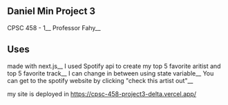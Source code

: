 ## Daniel Min Project 3

CPSC 458 - 1__
Professor Fahy__

## Uses

made with next.js__
I used Spotify api to create my top 5 favorite aritist and top 5 favorite track__
I can change in between using state variable__
You can get to the spotify website by clicking "check this artist out"__

my site is deployed in
https://cpsc-458-project3-delta.vercel.app/
